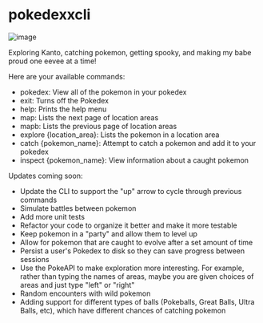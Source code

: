 # pokedexxcli

![image](https://github.com/user-attachments/assets/5f6cffae-419a-404e-8135-c454843a0033)

Exploring Kanto, catching pokemon, getting spooky, and making my babe proud one eevee at a time!

Here are your available commands:
 - pokedex: View all of the pokemon in your pokedex
 - exit: Turns off the Pokedex
 - help: Prints the help menu
 - map: Lists the next page of location areas
 - mapb: Lists the previous page of location areas
 - explore {location_area}: Lists the pokemon in a location area
 - catch {pokemon_name}: Attempt to catch a pokemon and add it to your pokedex
 - inspect {pokemon_name}: View information about a caught pokemon

Updates coming soon:
- Update the CLI to support the "up" arrow to cycle through previous commands
- Simulate battles between pokemon
- Add more unit tests
- Refactor your code to organize it better and make it more testable
- Keep pokemon in a "party" and allow them to level up
- Allow for pokemon that are caught to evolve after a set amount of time
- Persist a user's Pokedex to disk so they can save progress between sessions
- Use the PokeAPI to make exploration more interesting. For example, rather than typing the names of areas, maybe you are given choices of areas and just type "left" or "right"
- Random encounters with wild pokemon
- Adding support for different types of balls (Pokeballs, Great Balls, Ultra Balls, etc), which have different chances of catching pokemon
